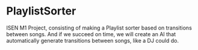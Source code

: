 # PlaylistSorter
ISEN M1 Project, consisting of making a Playlist sorter based on transitions between songs. And if we succeed on time, we will create an AI that automatically generate transitions between songs, like a DJ could do.
